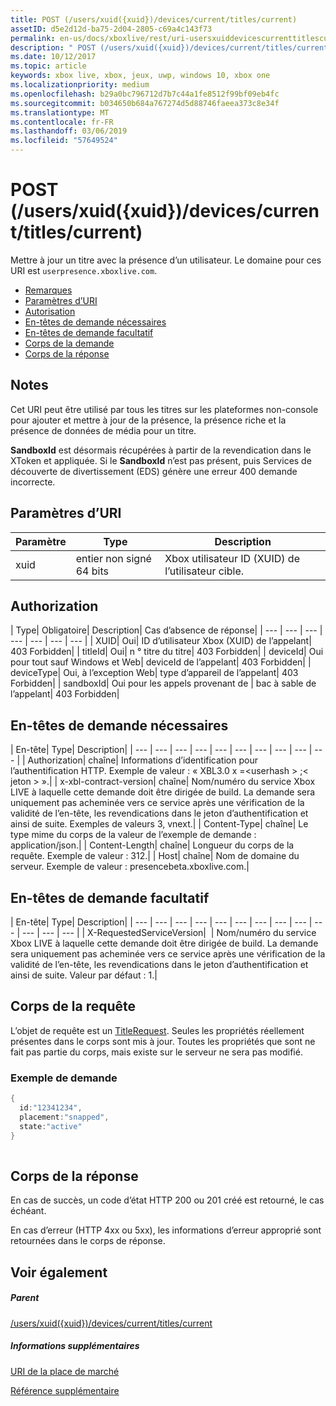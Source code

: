 ```yaml
---
title: POST (/users/xuid({xuid})/devices/current/titles/current)
assetID: d5e2d12d-ba75-2d04-2805-c69a4c143f73
permalink: en-us/docs/xboxlive/rest/uri-usersxuiddevicescurrenttitlescurrentpost.html
description: " POST (/users/xuid({xuid})/devices/current/titles/current)"
ms.date: 10/12/2017
ms.topic: article
keywords: xbox live, xbox, jeux, uwp, windows 10, xbox one
ms.localizationpriority: medium
ms.openlocfilehash: b29a0bc796712d7b7c44a1fe8512f99bf09eb4fc
ms.sourcegitcommit: b034650b684a767274d5d88746faeea373c8e34f
ms.translationtype: MT
ms.contentlocale: fr-FR
ms.lasthandoff: 03/06/2019
ms.locfileid: "57649524"
---
```

# <a name="post-usersxuidxuiddevicescurrenttitlescurrent"></a>POST (/users/xuid({xuid})/devices/current/titles/current)
Mettre à jour un titre avec la présence d’un utilisateur. Le domaine pour ces URI est `userpresence.xboxlive.com`.
 
  * [Remarques](#ID4EV)
  * [Paramètres d’URI](#ID4EEB)
  * [Autorisation](#ID4EPB)
  * [En-têtes de demande nécessaires](#ID4ENE)
  * [En-têtes de demande facultatif](#ID4ERG)
  * [Corps de la demande](#ID4ERH)
  * [Corps de la réponse](#ID4EKAAC)
 
<a id="ID4EV"></a>

 
## <a name="remarks"></a>Notes
 
Cet URI peut être utilisé par tous les titres sur les plateformes non-console pour ajouter et mettre à jour de la présence, la présence riche et la présence de données de média pour un titre.
 
**SandboxId** est désormais récupérées à partir de la revendication dans le XToken et appliquée. Si le **SandboxId** n’est pas présent, puis Services de découverte de divertissement (EDS) génère une erreur 400 demande incorrecte.
  
<a id="ID4EEB"></a>

 
## <a name="uri-parameters"></a>Paramètres d’URI
 
| Paramètre| Type| Description| 
| --- | --- | --- | 
| xuid| entier non signé 64 bits| Xbox utilisateur ID (XUID) de l’utilisateur cible.| 
  
<a id="ID4EPB"></a>

 
## <a name="authorization"></a>Authorization
 
| Type| Obligatoire| Description| Cas d’absence de réponse| 
| --- | --- | --- | --- | --- | --- | --- | 
| XUID| Oui| ID d’utilisateur Xbox (XUID) de l’appelant| 403 Forbidden| 
| titleId| Oui| n ° titre du titre| 403 Forbidden| 
| deviceId| Oui pour tout sauf Windows et Web| deviceId de l’appelant| 403 Forbidden| 
| deviceType| Oui, à l’exception Web| type d’appareil de l’appelant| 403 Forbidden| 
| sandboxId| Oui pour les appels provenant de | bac à sable de l’appelant| 403 Forbidden| 
  
<a id="ID4ENE"></a>

 
## <a name="required-request-headers"></a>En-têtes de demande nécessaires
 
| En-tête| Type| Description| 
| --- | --- | --- | --- | --- | --- | --- | --- | --- | --- | 
| Authorization| chaîne| Informations d’identification pour l’authentification HTTP. Exemple de valeur : « XBL3.0 x =&lt;userhash > ;&lt; jeton > ».| 
| x-xbl-contract-version| chaîne| Nom/numéro du service Xbox LIVE à laquelle cette demande doit être dirigée de build. La demande sera uniquement pas acheminée vers ce service après une vérification de la validité de l’en-tête, les revendications dans le jeton d’authentification et ainsi de suite. Exemples de valeurs 3, vnext.| 
| Content-Type| chaîne| Le type mime du corps de la valeur de l’exemple de demande : application/json.| 
| Content-Length| chaîne| Longueur du corps de la requête. Exemple de valeur : 312.| 
| Host| chaîne| Nom de domaine du serveur. Exemple de valeur : presencebeta.xboxlive.com.| 
  
<a id="ID4ERG"></a>

 
## <a name="optional-request-headers"></a>En-têtes de demande facultatif
 
| En-tête| Type| Description| 
| --- | --- | --- | --- | --- | --- | --- | --- | --- | --- | --- | --- | --- | 
| X-RequestedServiceVersion|  | Nom/numéro du service Xbox LIVE à laquelle cette demande doit être dirigée de build. La demande sera uniquement pas acheminée vers ce service après une vérification de la validité de l’en-tête, les revendications dans le jeton d’authentification et ainsi de suite. Valeur par défaut : 1.| 
  
<a id="ID4ERH"></a>

 
## <a name="request-body"></a>Corps de la requête
 
L’objet de requête est un [TitleRequest](../../json/json-titlerequest.md). Seules les propriétés réellement présentes dans le corps sont mis à jour. Toutes les propriétés que sont ne fait pas partie du corps, mais existe sur le serveur ne sera pas modifié.
 
<a id="ID4EAAAC"></a>

 
### <a name="sample-request"></a>Exemple de demande
 

```cpp
{
  id:"12341234",
  placement:"snapped",
  state:"active"
}
      
```

   
<a id="ID4EKAAC"></a>

 
## <a name="response-body"></a>Corps de la réponse
 
En cas de succès, un code d’état HTTP 200 ou 201 créé est retourné, le cas échéant.
 
En cas d’erreur (HTTP 4xx ou 5xx), les informations d’erreur approprié sont retournées dans le corps de réponse.
  
<a id="ID4EVAAC"></a>

 
## <a name="see-also"></a>Voir également
 
<a id="ID4EXAAC"></a>

 
##### <a name="parent"></a>Parent 

[/users/xuid({xuid})/devices/current/titles/current](uri-usersxuiddevicescurrenttitlescurrent.md)

  
<a id="ID4EBBAC"></a>

 
##### <a name="further-information"></a>Informations supplémentaires 

[URI de la place de marché](../marketplace/atoc-reference-marketplace.md)

 [Référence supplémentaire](../../additional/atoc-xboxlivews-reference-additional.md)

   